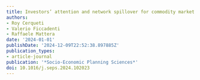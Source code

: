 ```yaml
---
title: Investors’ attention and network spillover for commodity market forecasting
authors:
- Roy Cerqueti
- Valerio Ficcadenti
- Raffaele Mattera
date: '2024-01-01'
publishDate: '2024-12-09T22:52:38.897885Z'
publication_types:
- article-journal
publication: '*Socio-Economic Planning Sciences*'
doi: 10.1016/j.seps.2024.102023
---
```

